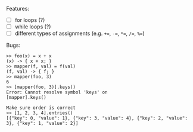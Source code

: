 Features:

- [ ] for loops (?)
- [ ] while loops (?)
- [ ] different types of assignments (e.g. `+=`, `-=`, `*=`, `/=`, `%=`)

Bugs:

```
>> foo(x) = x + x
(x) -> { x + x; }
>> mapper(f, val) = f(val)
(f, val) -> { f; }
>> mapper(foo, 3)
6
>> [mapper(foo, 3)].keys()
Error: Cannot resolve symbol 'keys' on
[mapper].keys()
```

```
Make sure order is correct
>> [1, 2, 3, 4].entries()
[{"key": 0, "value": 1}, {"key": 3, "value": 4}, {"key": 2, "value": 3}, {"key": 1, "value": 2}]
```
